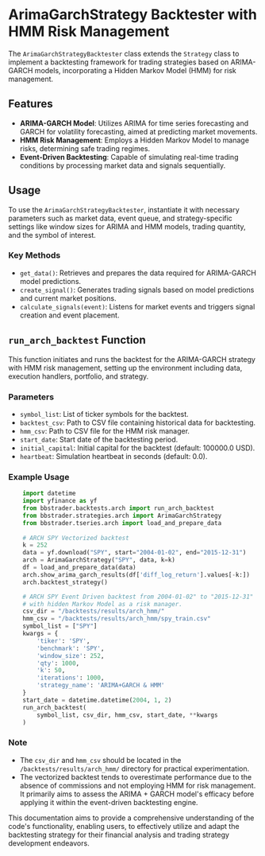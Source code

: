 # ArimaGarchStrategy Backtester with HMM Risk Management

The `ArimaGarchStrategyBacktester` class extends the `Strategy` class to implement a backtesting framework for trading strategies based on ARIMA-GARCH models, incorporating a Hidden Markov Model (HMM) for risk management.

## Features

- **ARIMA-GARCH Model**: Utilizes ARIMA for time series forecasting and GARCH for volatility forecasting, aimed at predicting market movements.
- **HMM Risk Management**: Employs a Hidden Markov Model to manage risks, determining safe trading regimes.
- **Event-Driven Backtesting**: Capable of simulating real-time trading conditions by processing market data and signals sequentially.

## Usage

To use the `ArimaGarchStrategyBacktester`, instantiate it with necessary parameters such as market data, event queue, and strategy-specific settings like window sizes for ARIMA and HMM models, trading quantity, and the symbol of interest.

### Key Methods

- `get_data()`: Retrieves and prepares the data required for ARIMA-GARCH model predictions.
- `create_signal()`: Generates trading signals based on model predictions and current market positions.
- `calculate_signals(event)`: Listens for market events and triggers signal creation and event placement.

## `run_arch_backtest` Function

This function initiates and runs the backtest for the ARIMA-GARCH strategy with HMM risk management, setting up the environment including data, execution handlers, portfolio, and strategy.

### Parameters

- `symbol_list`: List of ticker symbols for the backtest.
- `backtest_csv`: Path to CSV file containing historical data for backtesting.
- `hmm_csv`: Path to CSV file for the HMM risk manager.
- `start_date`: Start date of the backtesting period.
- `initial_capital`: Initial capital for the backtest (default: 100000.0 USD).
- `heartbeat`: Simulation heartbeat in seconds (default: 0.0).

### Example Usage

```python
    import datetime
    import yfinance as yf
    from bbstrader.backtests.arch import run_arch_backtest
    from bbstrader.strategies.arch import ArimaGarchStrategy
    from bbstrader.tseries.arch import load_and_prepare_data
    
    # ARCH SPY Vectorized backtest
    k = 252
    data = yf.download("SPY", start="2004-01-02", end="2015-12-31")
    arch = ArimaGarchStrategy("SPY", data, k=k)
    df = load_and_prepare_data(data)
    arch.show_arima_garch_results(df['diff_log_return'].values[-k:])
    arch.backtest_strategy()

    # ARCH SPY Event Driven backtest from 2004-01-02" to "2015-12-31"
    # with hidden Markov Model as a risk manager.
    csv_dir = "/backtests/results/arch_hmm/"
    hmm_csv = "/backtests/results/arch_hmm/spy_train.csv"
    symbol_list = ["SPY"]
    kwargs = {
        'tiker': 'SPY',
        'benchmark': 'SPY',
        'window_size': 252,
        'qty': 1000,
        'k': 50,
        'iterations': 1000,
        'strategy_name': 'ARIMA+GARCH & HMM'
    }
    start_date = datetime.datetime(2004, 1, 2)
    run_arch_backtest(
        symbol_list, csv_dir, hmm_csv, start_date, **kwargs
    )
```

### Note

- The `csv_dir` and `hmm_csv` should be located in the `/backtests/results/arch_hmm/` directory for practical experimentation.
- The vectorized backtest tends to overestimate performance due to the absence of commissions and not employing HMM for risk management. It primarily aims to assess the ARIMA + GARCH model's efficacy before applying it within the event-driven backtesting engine.

This documentation aims to provide a comprehensive understanding of the code's functionality, enabling users, to effectively utilize and adapt the backtesting strategy for their financial analysis and trading strategy development endeavors.